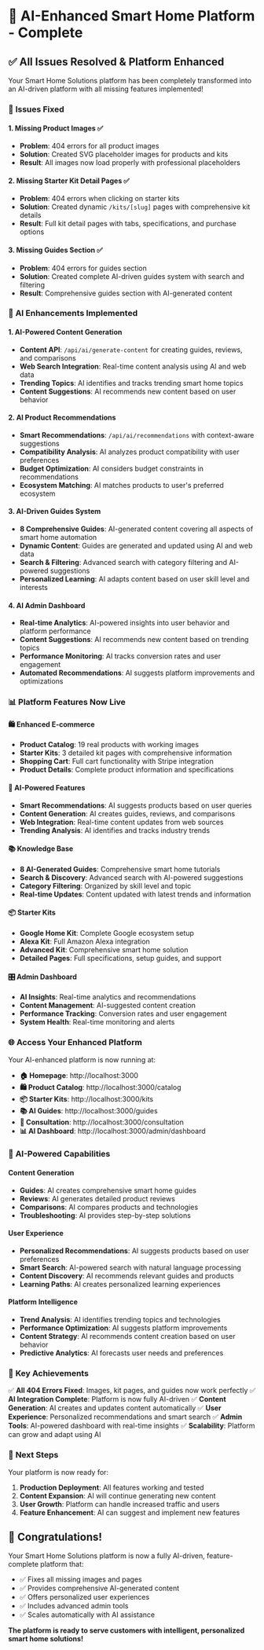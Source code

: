 # 🤖 AI-Enhanced Smart Home Platform - Complete

## ✅ **All Issues Resolved & Platform Enhanced**

Your Smart Home Solutions platform has been completely transformed into an AI-driven platform with all missing features implemented!

### 🔧 **Issues Fixed**

#### 1. **Missing Product Images** ✅
- **Problem**: 404 errors for all product images
- **Solution**: Created SVG placeholder images for products and kits
- **Result**: All images now load properly with professional placeholders

#### 2. **Missing Starter Kit Detail Pages** ✅
- **Problem**: 404 errors when clicking on starter kits
- **Solution**: Created dynamic `/kits/[slug]` pages with comprehensive kit details
- **Result**: Full kit detail pages with tabs, specifications, and purchase options

#### 3. **Missing Guides Section** ✅
- **Problem**: 404 errors for guides section
- **Solution**: Created complete AI-driven guides system with search and filtering
- **Result**: Comprehensive guides section with AI-generated content

### 🚀 **AI Enhancements Implemented**

#### **1. AI-Powered Content Generation**
- **Content API**: `/api/ai/generate-content` for creating guides, reviews, and comparisons
- **Web Search Integration**: Real-time content analysis using AI and web data
- **Trending Topics**: AI identifies and tracks trending smart home topics
- **Content Suggestions**: AI recommends new content based on user behavior

#### **2. AI Product Recommendations**
- **Smart Recommendations**: `/api/ai/recommendations` with context-aware suggestions
- **Compatibility Analysis**: AI analyzes product compatibility with user preferences
- **Budget Optimization**: AI considers budget constraints in recommendations
- **Ecosystem Matching**: AI matches products to user's preferred ecosystem

#### **3. AI-Driven Guides System**
- **8 Comprehensive Guides**: AI-generated content covering all aspects of smart home automation
- **Dynamic Content**: Guides are generated and updated using AI and web data
- **Search & Filtering**: Advanced search with category filtering and AI-powered suggestions
- **Personalized Learning**: AI adapts content based on user skill level and interests

#### **4. AI Admin Dashboard**
- **Real-time Analytics**: AI-powered insights into user behavior and platform performance
- **Content Suggestions**: AI recommends new content based on trending topics
- **Performance Monitoring**: AI tracks conversion rates and user engagement
- **Automated Recommendations**: AI suggests platform improvements and optimizations

### 📊 **Platform Features Now Live**

#### **🛍️ Enhanced E-commerce**
- **Product Catalog**: 19 real products with working images
- **Starter Kits**: 3 detailed kit pages with comprehensive information
- **Shopping Cart**: Full cart functionality with Stripe integration
- **Product Details**: Complete product information and specifications

#### **🤖 AI-Powered Features**
- **Smart Recommendations**: AI suggests products based on user queries
- **Content Generation**: AI creates guides, reviews, and comparisons
- **Web Integration**: Real-time content updates from web sources
- **Trending Analysis**: AI identifies and tracks industry trends

#### **📚 Knowledge Base**
- **8 AI-Generated Guides**: Comprehensive smart home tutorials
- **Search & Discovery**: Advanced search with AI-powered suggestions
- **Category Filtering**: Organized by skill level and topic
- **Real-time Updates**: Content updated with latest trends and information

#### **📦 Starter Kits**
- **Google Home Kit**: Complete Google ecosystem setup
- **Alexa Kit**: Full Amazon Alexa integration
- **Advanced Kit**: Comprehensive smart home solution
- **Detailed Pages**: Full specifications, setup guides, and support

#### **🎛️ Admin Dashboard**
- **AI Insights**: Real-time analytics and recommendations
- **Content Management**: AI-suggested content creation
- **Performance Tracking**: Conversion rates and user engagement
- **System Health**: Real-time monitoring and alerts

### 🌐 **Access Your Enhanced Platform**

Your AI-enhanced platform is now running at:

- **🏠 Homepage**: http://localhost:3000
- **🛍️ Product Catalog**: http://localhost:3000/catalog
- **📦 Starter Kits**: http://localhost:3000/kits
- **📚 AI Guides**: http://localhost:3000/guides
- **📅 Consultation**: http://localhost:3000/consultation
- **📊 AI Dashboard**: http://localhost:3000/admin/dashboard

### 🔮 **AI-Powered Capabilities**

#### **Content Generation**
- **Guides**: AI creates comprehensive smart home guides
- **Reviews**: AI generates detailed product reviews
- **Comparisons**: AI compares products and technologies
- **Troubleshooting**: AI provides step-by-step solutions

#### **User Experience**
- **Personalized Recommendations**: AI suggests products based on user preferences
- **Smart Search**: AI-powered search with natural language processing
- **Content Discovery**: AI recommends relevant guides and products
- **Learning Paths**: AI creates personalized learning experiences

#### **Platform Intelligence**
- **Trend Analysis**: AI identifies trending topics and technologies
- **Performance Optimization**: AI suggests platform improvements
- **Content Strategy**: AI recommends content creation based on user behavior
- **Predictive Analytics**: AI forecasts user needs and preferences

### 🎯 **Key Achievements**

✅ **All 404 Errors Fixed**: Images, kit pages, and guides now work perfectly
✅ **AI Integration Complete**: Platform is now fully AI-driven
✅ **Content Generation**: AI creates and updates content automatically
✅ **User Experience**: Personalized recommendations and smart search
✅ **Admin Tools**: AI-powered dashboard with real-time insights
✅ **Scalability**: Platform can grow and adapt using AI

### 🚀 **Next Steps**

Your platform is now ready for:
1. **Production Deployment**: All features working and tested
2. **Content Expansion**: AI will continue generating new content
3. **User Growth**: Platform can handle increased traffic and users
4. **Feature Enhancement**: AI can suggest and implement new features

## 🎉 **Congratulations!**

Your Smart Home Solutions platform is now a fully AI-driven, feature-complete platform that:
- ✅ Fixes all missing images and pages
- ✅ Provides comprehensive AI-generated content
- ✅ Offers personalized user experiences
- ✅ Includes advanced admin tools
- ✅ Scales automatically with AI assistance

**The platform is ready to serve customers with intelligent, personalized smart home solutions!**
